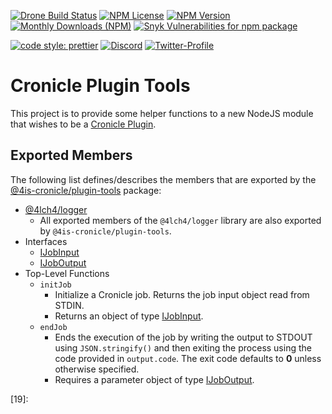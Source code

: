 [![Drone Build Status][0]][1] [![NPM License][2]][3] [![NPM Version][4]][5] [![Monthly Downloads (NPM)][6]][7] [![Snyk Vulnerabilities for npm package][8]][9]

[![code style: prettier][10]][11] [![Discord][12]][13] [![Twitter-Profile][14]][15]

# Cronicle Plugin Tools

This project is to provide some helper functions to a new NodeJS module that wishes to be a [Cronicle Plugin][16].

## Exported Members

The following list defines/describes the members that are exported by the [@4is-cronicle/plugin-tools][17] package:

- [@4lch4/logger][18]
  - All exported members of the `@4lch4/logger` library are also exported by `@4is-cronicle/plugin-tools`.
- Interfaces
  - [IJobInput][20]
  - [IJobOutput][21]
- Top-Level Functions
  - `initJob`
    - Initialize a Cronicle job. Returns the job input object read from STDIN.
    - Returns an object of type [IJobInput][20].
  - `endJob`
    - Ends the execution of the job by writing the output to STDOUT using `JSON.stringify()` and then exiting the process using the code provided in `output.code`. The exit code defaults to **0** unless otherwise specified.
    - Requires a parameter object of type [IJobOutput][21].

[0]: https://img.shields.io/drone/build/4IS-Cronicle/Plugin-Tools/main?server=https%3A%2F%2Fdrone.4lch4.io&style=flat-square
[1]: https://drone.4lch4.io/4IS-Cronicle/Plugin-Tools
[2]: https://flat.badgen.net/npm/license/@4is-cronicle/plugin-tools
[3]: https://npmjs.com/package/@4is-cronicle/plugin-tools
[4]: https://flat.badgen.net/npm/v/@4is-cronicle/plugin-tools
[5]: https://npmjs.com/package/@4is-cronicle/plugin-tools
[6]: https://flat.badgen.net/npm/@4is-cronicle/plugin-tools
[7]: https://npmjs.com/package/@4is-cronicle/plugin-tools
[8]: https://img.shields.io/snyk/vulnerabilities/npm/@4is-cronicle/plugin-tools?style=flat-square
[9]: https://app.snyk.io/org/alcha/project/b6b04336-9e6f-4207-bbd1-7b95e11232ff
[10]: https://flat.badgen.net/badge/code%20style/prettier/ff69b4
[11]: https://github.com/prettier/prettier
[12]: https://flat.badgen.net/discord/online-members/W72x4Ks
[13]: https://discord.gg/W72x4Ks
[14]: https://flat.badgen.net/twitter/follow/4lch4
[15]: https://twitter.com/4lch4
[16]: https://github.com/jhuckaby/Cronicle#plugins
[17]: https://npmjs.com/package/@4is-cronicle/plugin-tools
[18]: https://npmjs.com/package/@4lch4/logger
[19]: 


<!-- [0]: https://github.com/jhuckaby/Cronicle#plugins
[1]: https://npmjs.com/package/@4is-cronicle/plugin-tools
[2]: https://npmjs.com/package/@4lch4/logger -->
[20]: ./src/interfaces/IJobInput.ts
[21]: ./src/interfaces/IJobOutput.ts


